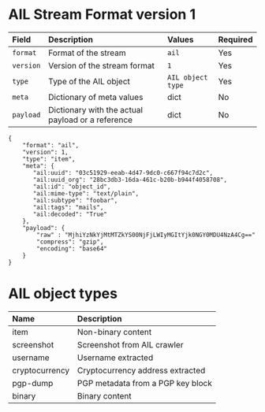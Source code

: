 # AIL Stream Format version 1

|Field|Description|Values|Required|
|:----|:----------|:-----|:-----|
|`format`|Format of the stream|`ail`|Yes|
|`version`|Version of the stream format|`1`|Yes|
|`type`|Type of the AIL object|`AIL object type`|Yes|
|`meta`|Dictionary of meta values|dict|No|
|`payload`|Dictionary with the actual payload or a reference|dict|No|

~~~
{
    "format": "ail",
    "version": 1,
    "type": "item",
    "meta": {
       "ail:uuid": "03c51929-eeab-4d47-9dc0-c667f94c7d2c",
       "ail:uuid_org": "28bc3db3-16da-461c-b20b-b944f4058708",
       "ail:id": "object_id",
       "ail:mime-type": "text/plain",
       "ail:subtype": "foobar",
       "ail:tags": "mails",
       "ail:decoded": "True"
    },
    "payload": {
        "raw" : "MjhiYzNkYjMtMTZkYS00NjFjLWIyMGItYjk0NGY0MDU4NzA4Cg=="
        "compress": "gzip",
        "encoding": "base64"
    }
}
~~~

# AIL object types

|Name|Description|
|:---|:----------|
|item|Non-binary content|
|screenshot|Screenshot from AIL crawler|
|username|Username extracted|
|cryptocurrency|Cryptocurrency address extracted|
|pgp-dump|PGP metadata from a PGP key block|
|binary|Binary content|
